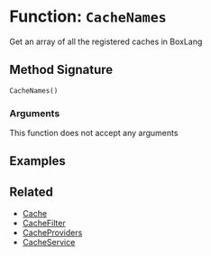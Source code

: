 [comment]: # (Note: This documentation is generated dynamically in the build process.  To modify the contents, change the javadoc on the _invoke method of the BIF class)

# Function: `CacheNames`

Get an array of all the registered caches in BoxLang

## Method Signature

```
CacheNames()
```

### Arguments

This function does not accept any arguments

## Examples



## Related

  * [Cache](./Cache.md)
  * [CacheFilter](./CacheFilter.md)
  * [CacheProviders](./CacheProviders.md)
  * [CacheService](./CacheService.md)
